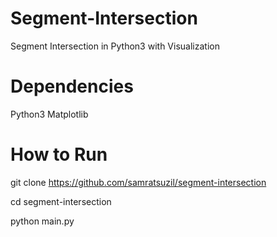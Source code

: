 # Segment-Intersection
  Segment Intersection in Python3 with Visualization

# Dependencies
  Python3
  Matplotlib

# How to Run
git clone https://github.com/samratsuzil/segment-intersection

cd segment-intersection

python main.py
